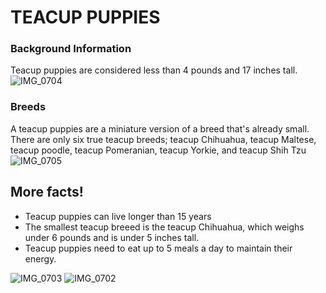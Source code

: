 # **TEACUP PUPPIES**

### Background Information
Teacup puppies are considered less than 4 pounds and 17 inches tall. 
![IMG_0704](https://user-images.githubusercontent.com/114507476/193714349-e0847a7e-b6ca-4282-925f-77f3c226f6ff.PNG)


### Breeds
A teacup puppies are a miniature version of a breed that's already small. There are only six true teacup breeds; teacup Chihuahua, teacup Maltese, teacup poodle, teacup Pomeranian, teacup Yorkie, and teacup Shih Tzu
![IMG_0705](https://user-images.githubusercontent.com/114507476/193714360-401a0a39-b03d-44d7-874f-4aad4ffb3a85.PNG)

## More facts!
- Teacup puppies can live longer than 15 years
- The smallest teacup breeed is the teacup Chihuahua, which weighs under 6 pounds and is under 5 inches tall.
- Teacup puppies need to eat up to 5 meals a day to maintain their energy. 

![IMG_0703](https://user-images.githubusercontent.com/114507476/193714372-1606aac9-2d58-4e4a-b8be-8d1c964714ef.PNG)
![IMG_0702](https://user-images.githubusercontent.com/114507476/193714379-24313a9f-ff42-482b-b435-e6cfcacfc1df.PNG)
